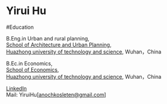
# Yirui Hu
#Education

B.Eng.in Urban and rural planning,  
[School of Architecture and Urban Planning](http://aup.hust.edu.cn/),  
[Huazhong university of technology and science](https://www.hust.edu.cn), Wuhan，China  

B.Ec.in Economics,  
[School of Economics](http://eco.hust.edu.cn/),  
[Huazhong university of technology and science](https://www.hust.edu.cn), Wuhan，China  

[LinkedIn](https://www.linkedin.com/in/yirui-hu-13a015210/)  
Mail: YiruiHu[anochkosleten@gmail.com]
